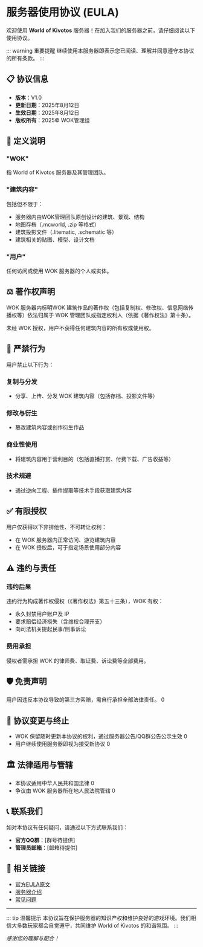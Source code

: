 # 服务器使用协议 (EULA)

欢迎使用 **World of Kivotos** 服务器！在加入我们的服务器之前，请仔细阅读以下使用协议。

::: warning 重要提醒
继续使用本服务器即表示您已阅读、理解并同意遵守本协议的所有条款。
:::

## 📋 协议信息

- **版本**：V1.0
- **更新日期**：2025年8月12日
- **生效日期**：2025年8月12日
- **版权所有**：2025© WOK管理组

## 📖 定义说明

### "WOK"
指 World of Kivotos 服务器及其管理团队。

### "建筑内容"
包括但不限于：
- 服务器内由WOK管理团队原创设计的建筑、景观、结构
- 地图存档（.mcworld, .zip 等格式）
- 建筑投影文件（.litematic, .schematic 等）
- 建筑相关的贴图、模型、设计文档

### "用户"
任何访问或使用 WOK 服务器的个人或实体。

## ⚖️ 著作权声明

WOK 服务器内标明WOK 建筑作品的著作权（包括复制权、修改权、信息网络传播权等）依法归属于 WOK 管理团队或指定权利人（依据《著作权法》第十条）。

未经 WOK 授权，用户不获得任何建筑内容的所有权或使用权。

## 🚫 严禁行为

用户禁止以下行为：

### 复制与分发
- 分享、上传、分发 WOK 建筑内容（包括存档、投影文件等）

### 修改与衍生
- 篡改建筑内容或创作衍生作品

### 商业性使用
- 将建筑内容用于营利目的（包括直播打赏、付费下载、广告收益等）

### 技术规避
- 通过逆向工程、插件提取等技术手段获取建筑内容

## ✅ 有限授权

用户仅获得以下非排他性、不可转让权利：

- 在 WOK 服务器内正常访问、游览建筑内容
- 在 WOK 授权后，可于指定场景使用部分内容

## ⚠️ 违约与责任

### 违约后果
违约行为构成著作权侵权（《著作权法》第五十三条），WOK 有权：

- 永久封禁用户账户及 IP
- 要求赔偿经济损失（含维权合理开支）
- 向司法机关提起民事/刑事诉讼

### 费用承担
侵权者需承担 WOK 的律师费、取证费、诉讼费等全部费用。

## 🛡️ 免责声明

用户因违反本协议导致的第三方索赔，需自行承担全部法律责任。 <mcreference link="https://github.com/World-of-Kivotos/WOK-EULA/blob/main/EULA.md" index="0">0</mcreference>

## 📝 协议变更与终止

- WOK 保留随时更新本协议的权利，通过服务器公告/QQ群公告公示生效 <mcreference link="https://github.com/World-of-Kivotos/WOK-EULA/blob/main/EULA.md" index="0">0</mcreference>
- 用户继续使用服务器即视为接受新协议 <mcreference link="https://github.com/World-of-Kivotos/WOK-EULA/blob/main/EULA.md" index="0">0</mcreference>

## 🏛️ 法律适用与管辖

- 本协议适用中华人民共和国法律 <mcreference link="https://github.com/World-of-Kivotos/WOK-EULA/blob/main/EULA.md" index="0">0</mcreference>
- 争议由 WOK 服务器所在地人民法院管辖 <mcreference link="https://github.com/World-of-Kivotos/WOK-EULA/blob/main/EULA.md" index="0">0</mcreference>

## 📞 联系我们

如对本协议有任何疑问，请通过以下方式联系我们：

- **官方QQ群**：[群号待提供]
- **管理员邮箱**：[邮箱待提供]

## 🔗 相关链接

- [官方EULA原文](https://github.com/World-of-Kivotos/WOK-EULA/blob/main/EULA.md)
- [服务器介绍](/server/)
- [常见问题](/faq)

---

::: tip 温馨提示
本协议旨在保护服务器的知识产权和维护良好的游戏环境。我们相信大多数玩家都会自觉遵守，共同维护 World of Kivotos 的和谐氛围。
:::

*感谢您的理解与配合！*